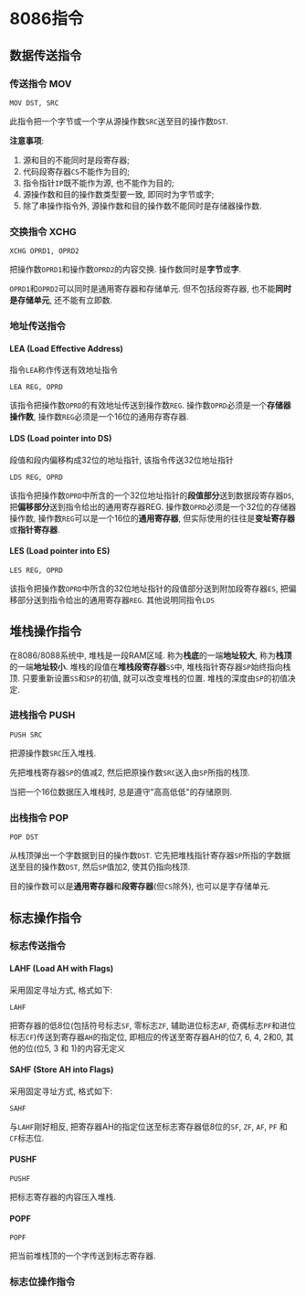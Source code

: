 # 8086指令

## 数据传送指令

### 传送指令 MOV

```assembly
MOV DST, SRC
```

此指令把一个字节或一个字从源操作数`SRC`送至目的操作数`DST`.

**注意事项**:

1. 源和目的不能同时是段寄存器;
2. 代码段寄存器`CS`不能作为目的;
3. 指令指针`IP`既不能作为源, 也不能作为目的;
4. 源操作数和目的操作数类型要一致, 即同时为字节或字;
5. 除了串操作指令外, 源操作数和目的操作数不能同时是存储器操作数.

### 交换指令 XCHG

```assembly
XCHG OPRD1, OPRD2
```

把操作数`OPRD1`和操作数`OPRD2`的内容交换. 操作数同时是**字节**或**字**.

`OPRD1`和`OPRD2`可以同时是通用寄存器和存储单元. 但不包括段寄存器, 也不能**同时是存储单元**, 还不能有立即数.

### 地址传送指令

#### LEA (Load Effective Address)

指令`LEA`称作传送有效地址指令

```assembly
LEA REG, OPRD
```

该指令把操作数`OPRD`的有效地址传送到操作数`REG`. 操作数`OPRD`必须是一个**存储器操作数**, 操作数`REG`必须是一个16位的通用存寄存器.

#### LDS (Load pointer into DS)

段值和段内偏移构成32位的地址指针, 该指令传送32位地址指针

```assembly
LDS REG, OPRD
```

该指令把操作数`OPRD`中所含的一个32位地址指针的**段值部分**送到数据段寄存器`DS`, 把**偏移部分**送到指令给出的通用寄存器REG. 操作数`OPRD`必须是一个32位的存储器操作数, 操作数`REG`可以是一个16位的**通用寄存器**, 但实际使用的往往是**变址寄存器**或**指针寄存器**.

#### LES (Load pointer into ES)

```assembly
LES REG, OPRD
```

该指令把操作数`OPRD`中所含的32位地址指针的段值部分送到附加段寄存器`ES`, 把偏移部分送到指令给出的通用寄存器`REG`. 其他说明同指令`LDS`

## 堆栈操作指令

在8086/8088系统中, 堆栈是一段RAM区域. 称为**栈底**的一端**地址较大**, 称为**栈顶**的一端**地址较小**. 堆栈的段值在**堆栈段寄存器**`SS`中, 堆栈指针寄存器`SP`始终指向栈顶. 只要重新设置`SS`和`SP`的初值, 就可以改变堆栈的位置. 堆栈的深度由`SP`的初值决定.

### 进栈指令 PUSH

```assembly
PUSH SRC
```

把源操作数`SRC`压入堆栈.

先把堆栈寄存器`SP`的值减2, 然后把原操作数`SRC`送入由`SP`所指的栈顶.

当把一个16位数据压入堆栈时, 总是遵守"高高低低"的存储原则.

### 出栈指令 POP

```assembly
POP DST
```

从栈顶弹出一个字数据到目的操作数`DST`. 它先把堆栈指针寄存器`SP`所指的字数据送至目的操作数`DST`, 然后`SP`值加2, 使其仍指向栈顶.

目的操作数可以是**通用寄存器**和**段寄存器**(但`CS`除外), 也可以是字存储单元.

## 标志操作指令

### 标志传送指令

#### LAHF (Load AH with Flags)

采用固定寻址方式, 格式如下:

```assembly
LAHF
```

把寄存器的低8位(包括符号标志`SF`, 零标志`ZF`, 辅助进位标志`AF`, 奇偶标志`PF`和进位标志`CF`)传送到寄存器`AH`的指定位, 即相应的传送至寄存器AH的位7, 6, 4, 2和0, 其他的位(位5, 3 和 1)的内容无定义

#### SAHF (Store AH into Flags)

采用固定寻址方式, 格式如下:

```
SAHF
```

与`LAHF`刚好相反, 把寄存器AH的指定位送至标志寄存器低8位的`SF`, `ZF`, `AF`, `PF` 和 `CF`标志位.

#### PUSHF

```assembly
PUSHF
```

把标志寄存器的内容压入堆栈.

#### POPF

```assembly
POPF
```

把当前堆栈顶的一个字传送到标志寄存器.

### 标志位操作指令